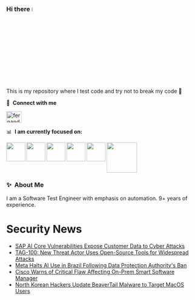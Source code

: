 ### Hi there <a href="https://www.gautamkrishnar.com/"><img src="https://media.giphy.com/media/hvRJCLFzcasrR4ia7z/giphy.gif" width="5%"></a>
This is my repository where I test code and try not to break my code :rofl:

🔗 &nbsp;**Connect with me**
<p align="left">
<a href="https://linkedin.com/in/fernandorlcruz" target="blank"><img align="center" src="https://raw.githubusercontent.com/rahuldkjain/github-profile-readme-generator/master/src/images/icons/Social/linked-in-alt.svg" alt="fernando cruz" height="30" width="40" /></a>
  
📊 &nbsp;**I am currently focused on:**

<img align="left" width='50' height='50' src="https://cdn.jsdelivr.net/gh/devicons/devicon/icons/python/python-original-wordmark.svg" />
<img align="left" width='50' height='50' src="https://cdn.jsdelivr.net/gh/devicons/devicon/icons/csharp/csharp-original.svg" />
<img align="left" width='50' height='50' src="https://cdn.jsdelivr.net/gh/devicons/devicon/icons/jenkins/jenkins-original.svg" />
<img align="left" width='50' height='50' src="https://specflow.org/wp-content/uploads/2021/05/SpecFlow-Icon.png" />
<img align="left" width='50' height='50' src="https://www.svgrepo.com/show/306098/githubactions.svg" />
<img width='80' height='80' src="https://cdn2.vectorstock.com/i/1000x1000/64/81/security-testing-concept-icon-safety-audit-key-vector-29166481.jpg" />
          
          
  
### ✨&nbsp; About Me

I am a Software Test Engineer with emphasis on automation. 9+ years of experience.

# Security News
<!-- BLOG-POST-LIST:START -->
- [SAP AI Core Vulnerabilities Expose Customer Data to Cyber Attacks](https://thehackernews.com/2024/07/sap-ai-core-vulnerabilities-expose.html)
- [TAG-100: New Threat Actor Uses Open-Source Tools for Widespread Attacks](https://thehackernews.com/2024/07/tag-100-new-threat-actor-uses-open.html)
- [Meta Halts AI Use in Brazil Following Data Protection Authority&#39;s Ban](https://thehackernews.com/2024/07/meta-halts-ai-use-in-brazil-following.html)
- [Cisco Warns of Critical Flaw Affecting On-Prem Smart Software Manager](https://thehackernews.com/2024/07/cisco-warns-of-critical-flaw-affecting.html)
- [North Korean Hackers Update BeaverTail Malware to Target MacOS Users](https://thehackernews.com/2024/07/north-korean-hackers-update-beavertail.html)
<!-- BLOG-POST-LIST:END -->
